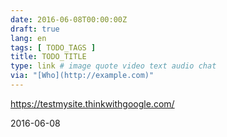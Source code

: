 ```yaml
---
date: 2016-06-08T00:00:00Z
draft: true
lang: en
tags: [ TODO_TAGS ]
title: TODO_TITLE
type: link # image quote video text audio chat
via: "[Who](http://example.com)"
---
```


<https://testmysite.thinkwithgoogle.com/>

2016-06-08

